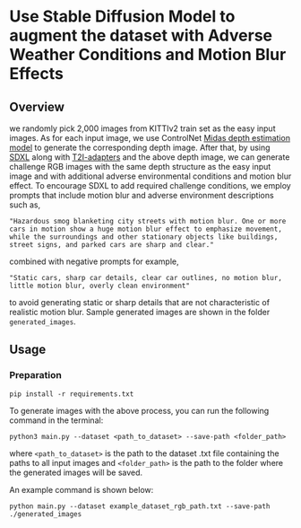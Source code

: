 # Use Stable Diffusion Model to augment the dataset with Adverse Weather Conditions and Motion Blur Effects

## Overview
we randomly pick 2,000 images from KITTIv2 train set as the easy input images. As for each input image, we use ControlNet [Midas depth estimation model](https://github.com/isl-org/MiDaS) to generate the corresponding depth image. After that, by using [SDXL](https://github.com/CompVis/stable-diffusion) along with [T2I-adapters](https://github.com/TencentARC/T2I-Adapter) and the above depth image, we can generate challenge RGB images with the same depth structure as the easy input image and with additional adverse environmental conditions and motion blur effect. To encourage SDXL to add required challenge conditions, we employ prompts that include motion blur and adverse environment descriptions such as,
```
"Hazardous smog blanketing city streets with motion blur. One or more cars in motion show a huge motion blur effect to emphasize movement, while the surroundings and other stationary objects like buildings, street signs, and parked cars are sharp and clear."
```
combined with negative prompts for example,
```
"Static cars, sharp car details, clear car outlines, no motion blur, little motion blur, overly clean environment"
```
to avoid generating static or sharp details that are not characteristic of realistic motion blur. Sample generated images are shown in the folder `generated_images`.

## Usage

### Preparation
```
pip install -r requirements.txt
```

To generate images with the above process, you can run the following command in the terminal:
```
python3 main.py --dataset <path_to_dataset> --save-path <folder_path>
```
where `<path_to_dataset>` is the path to the dataset .txt file containing the paths to all input images and `<folder_path>` is the path to the folder where the generated images will be saved.

An example command is shown below:
```
python main.py --dataset example_dataset_rgb_path.txt --save-path ./generated_images
```